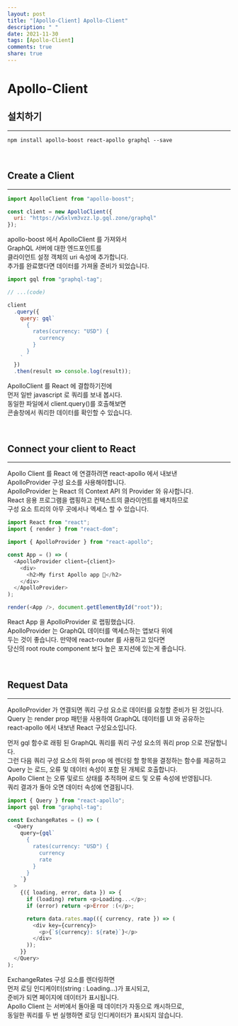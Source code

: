 ```yaml
---
layout: post
title: "[Apollo-Client] Apollo-Client"
description: " "
date: 2021-11-30
tags: [Apollo-Client]
comments: true
share: true
---
```


# Apollo-Client

## 설치하기

---

```
npm install apollo-boost react-apollo graphql --save
```

<br>

## Create a Client

---

```js
import ApolloClient from "apollo-boost";

const client = new ApolloClient({
  uri: "https://w5xlvm3vzz.lp.gql.zone/graphql"
});
```

apollo-boost 에서 ApolloClient 를 가져와서<br>
GraphQL 서버에 대한 엔드포인트를<br>
클라이언트 설정 객체의 uri 속성에 추가합니다.<br>
추가를 완료했다면 데이터를 가져올 준비가 되었습니다.<br>

```js
import gql from "graphql-tag";

// ...(code)

client
  .query({
    query: gql`
      {
        rates(currency: "USD") {
          currency
        }
      }
    `
  })
  .then(result => console.log(result));
```

ApolloClient 를 React 에 결합하기전에<br>
먼저 일반 javascript 로 쿼리를 보내 봅시다.<br>
동일한 파일에서 client.query()를 호출해보면<br>
콘솔창에서 쿼리한 데이터를 확인할 수 있습니다.<br>

<br>

## Connect your client to React

---

Apollo Client 를 React 에 연결하려면 react-apollo 에서 내보낸<br>
ApolloProvider 구성 요소를 사용해야합니다.<br>
ApolloProvider 는 React 의 Context API 의 Provider 와 유사합니다.<br>
React 응용 프로그램을 랩핑하고 컨텍스트의 클라이언트를 배치하므로<br>
구성 요소 트리의 아무 곳에서나 엑세스 할 수 있습니다.<br>

```js
import React from "react";
import { render } from "react-dom";

import { ApolloProvider } from "react-apollo";

const App = () => (
  <ApolloProvider client={client}>
    <div>
      <h2>My first Apollo app 🚀</h2>
    </div>
  </ApolloProvider>
);

render(<App />, document.getElementById("root"));
```

React App 을 ApolloProvider 로 랩핑했습니다.<br>
ApolloProvider 는 GraphQL 데이터를 액세스하는 앱보다 위에<br>
두는 것이 좋습니다. 만약에 react-router 를 사용하고 있다면<br>
당신의 root route component 보다 높은 포지션에 있는게 좋습니다.<br>

<br>

## Request Data

---

ApolloProvider 가 연결되면 쿼리 구성 요소로 데이터를 요청할 준비가 된 것입니다.<br>
Query 는 render prop 패턴을 사용하여 GraphQL 데이터를 UI 와 공유하는<br>
react-apollo 에서 내보낸 React 구성요소입니다.<br>

먼저 gql 함수로 래핑 된 GraphQL 쿼리를 쿼리 구성 요소의 쿼리 prop 으로 전달합니다.<br>
그런 다음 쿼리 구성 요소의 하위 prop 에 렌더링 할 항목을 결정하는 함수를 제공하고<br>
Query 는 로드, 오류 및 데이터 속성이 포함 된 개체로 호출합니다.<br>
Apollo Client 는 오류 및로드 상태를 추적하며 로드 및 오류 속성에 반영됩니다.<br>
쿼리 결과가 돌아 오면 데이터 속성에 연결됩니다.<br>

```js
import { Query } from "react-apollo";
import gql from "graphql-tag";

const ExchangeRates = () => (
  <Query
    query={gql`
      {
        rates(currency: "USD") {
          currency
          rate
        }
      }
    `}
  >
    {({ loading, error, data }) => {
      if (loading) return <p>Loading...</p>;
      if (error) return <p>Error :(</p>;

      return data.rates.map(({ currency, rate }) => (
        <div key={currency}>
          <p>{`${currency}: ${rate}`}</p>
        </div>
      ));
    }}
  </Query>
);
```

ExchangeRates 구성 요소를 렌더링하면<br>
먼저 로딩 인디케이터(string : Loading...)가 표시되고,<br>
준비가 되면 페이지에 데이터가 표시됩니다.<br>
Apollo Client 는 서버에서 돌아올 때 데이터가 자동으로 캐시하므로,<br>
동일한 쿼리를 두 번 실행하면 로딩 인디케이터가 표시되지 않습니다.<br>

<br>
